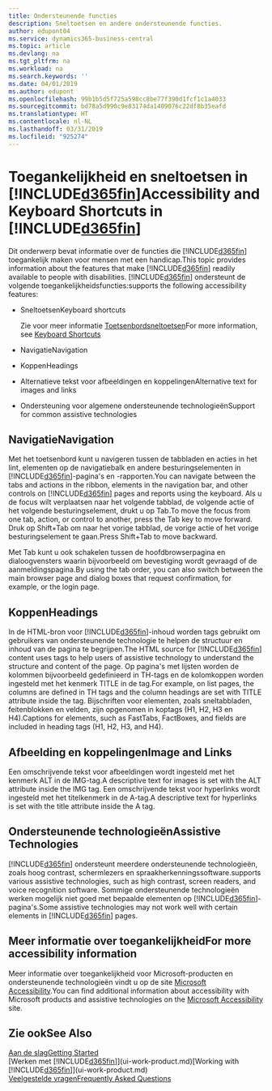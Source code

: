 ```yaml
---
title: Ondersteunende functies
description: Sneltoetsen en andere ondersteunende functies.
author: edupont04
ms.service: dynamics365-business-central
ms.topic: article
ms.devlang: na
ms.tgt_pltfrm: na
ms.workload: na
ms.search.keywords: ''
ms.date: 04/01/2019
ms.author: edupont
ms.openlocfilehash: 99b1b5d5f725a598cc8be77f390d1fcf1c1a4033
ms.sourcegitcommit: bd78a5d990c9e83174da1409076c22df8b35eafd
ms.translationtype: HT
ms.contentlocale: nl-NL
ms.lasthandoff: 03/31/2019
ms.locfileid: "925274"
---
```

# <a name="accessibility-and-keyboard-shortcuts-in-included365finincludesd365finmdmd"></a><span data-ttu-id="d6380-103">Toegankelijkheid en sneltoetsen in [!INCLUDE[d365fin](includes/d365fin_md.md)]</span><span class="sxs-lookup"><span data-stu-id="d6380-103">Accessibility and Keyboard Shortcuts in [!INCLUDE[d365fin](includes/d365fin_md.md)]</span></span>
<span data-ttu-id="d6380-104">Dit onderwerp bevat informatie over de functies die [!INCLUDE[d365fin](includes/d365fin_md.md)] toegankelijk maken voor mensen met een handicap.</span><span class="sxs-lookup"><span data-stu-id="d6380-104">This topic provides information about the features that make [!INCLUDE[d365fin](includes/d365fin_md.md)] readily available to people with disabilities.</span></span> [!INCLUDE[d365fin](includes/d365fin_md.md)] <span data-ttu-id="d6380-105">ondersteunt de volgende toegankelijkheidsfuncties:</span><span class="sxs-lookup"><span data-stu-id="d6380-105">supports the following accessibility features:</span></span>  

-   <span data-ttu-id="d6380-106">Sneltoetsen</span><span class="sxs-lookup"><span data-stu-id="d6380-106">Keyboard shortcuts</span></span>

    <span data-ttu-id="d6380-107">Zie voor meer informatie [Toetsenbordsneltoetsen](keyboard-shortcuts.md)</span><span class="sxs-lookup"><span data-stu-id="d6380-107">For more information, see [Keyboard Shortcuts](keyboard-shortcuts.md)</span></span>

-   <span data-ttu-id="d6380-108">Navigatie</span><span class="sxs-lookup"><span data-stu-id="d6380-108">Navigation</span></span>  

-   <span data-ttu-id="d6380-109">Koppen</span><span class="sxs-lookup"><span data-stu-id="d6380-109">Headings</span></span>  

-   <span data-ttu-id="d6380-110">Alternatieve tekst voor afbeeldingen en koppelingen</span><span class="sxs-lookup"><span data-stu-id="d6380-110">Alternative text for images and links</span></span>  

-   <span data-ttu-id="d6380-111">Ondersteuning voor algemene ondersteunende technologieën</span><span class="sxs-lookup"><span data-stu-id="d6380-111">Support for common assistive technologies</span></span>  

<!-- moved to separate article
##  <a name="Keyboard"></a> Keyboard Shortcuts in the browser
 [!INCLUDE[d365fin](includes/d365fin_md.md)] supports the keyboard shortcuts that are supported by most web browsers. The keyboard shortcuts described here refer to the U.S. keyboard layout. The layout of the keys on other keyboards may not correspond exactly to the keys on a U.S. keyboard.  

|To do this|Press|  
|----------------|-----------|  
|To move focus to the next or previous control or element on a page, such as buttons, fields, or items in a list.|Tab, Shift+Tab|  
|To enable or access the element or control that is in focus.|Enter|  
|To scroll items up and down in a list.|Up Arrow, Down Arrow|  
|To scroll columns of an item left and right in a list.|Left Arrow, Right Arrow|  
|To open a drop-down list or look up a value for a field.|Alt+Down Arrow|  
|To move focus to the next element outside the list.|Ctrl + Enter|  
|To see the transactions that resulted in a calculated value in a field.|Alt+Right Arrow|  

-->

##  <a name="Navigation"></a> <span data-ttu-id="d6380-112">Navigatie</span><span class="sxs-lookup"><span data-stu-id="d6380-112">Navigation</span></span>  
 <span data-ttu-id="d6380-113">Met het toetsenbord kunt u navigeren tussen de tabbladen en acties in het lint, elementen op de navigatiebalk en andere besturingselementen in [!INCLUDE[d365fin](includes/d365fin_md.md)]-pagina's en -rapporten.</span><span class="sxs-lookup"><span data-stu-id="d6380-113">You can navigate between the tabs and actions in the ribbon, elements in the navigation bar, and other controls on [!INCLUDE[d365fin](includes/d365fin_md.md)] pages and reports using the keyboard.</span></span> <span data-ttu-id="d6380-114">Als u de focus wilt verplaatsen naar het volgende tabblad, de volgende actie of het volgende besturingselement, drukt u op Tab.</span><span class="sxs-lookup"><span data-stu-id="d6380-114">To move the focus from one tab, action, or control to another, press the Tab key to move forward.</span></span> <span data-ttu-id="d6380-115">Druk op Shift+Tab om naar het vorige tabblad, de vorige actie of het vorige besturingselement te gaan.</span><span class="sxs-lookup"><span data-stu-id="d6380-115">Press Shift+Tab to move backward.</span></span>  

 <span data-ttu-id="d6380-116">Met Tab kunt u ook schakelen tussen de hoofdbrowserpagina en dialoogvensters waarin bijvoorbeeld om bevestiging wordt gevraagd of de aanmeldingspagina.</span><span class="sxs-lookup"><span data-stu-id="d6380-116">By using the tab order, you can also switch between the main browser page and dialog boxes that request confirmation, for example, or the login page.</span></span>  

##  <a name="Headings"></a> <span data-ttu-id="d6380-117">Koppen</span><span class="sxs-lookup"><span data-stu-id="d6380-117">Headings</span></span>  
 <span data-ttu-id="d6380-118">In de HTML-bron voor [!INCLUDE[d365fin](includes/d365fin_md.md)]-inhoud worden tags gebruikt om gebruikers van ondersteunende technologie te helpen de structuur en inhoud van de pagina te begrijpen.</span><span class="sxs-lookup"><span data-stu-id="d6380-118">The HTML source for [!INCLUDE[d365fin](includes/d365fin_md.md)] content uses tags to help users of assistive technology to understand the structure and content of the page.</span></span> <span data-ttu-id="d6380-119">Op pagina's met lijsten worden de kolommen bijvoorbeeld gedefinieerd in TH-tags en de kolomkoppen worden ingesteld met het kenmerk TITLE in de tag.</span><span class="sxs-lookup"><span data-stu-id="d6380-119">For example, on list pages, the columns are defined in TH tags and the column headings are set with TITLE attribute inside the tag.</span></span> <span data-ttu-id="d6380-120">Bijschriften voor elementen, zoals sneltabbladen, feitenblokken en velden, zijn opgenomen in koptags (H1, H2, H3 en H4).</span><span class="sxs-lookup"><span data-stu-id="d6380-120">Captions for elements, such as FastTabs, FactBoxes, and fields are included in heading tags (H1, H2, H3, and H4).</span></span>  

##  <a name="Images"></a> <span data-ttu-id="d6380-121">Afbeelding en koppelingen</span><span class="sxs-lookup"><span data-stu-id="d6380-121">Image and Links</span></span>  
 <span data-ttu-id="d6380-122">Een omschrijvende tekst voor afbeeldingen wordt ingesteld met het kenmerk ALT in de IMG-tag.</span><span class="sxs-lookup"><span data-stu-id="d6380-122">A descriptive text for images is set with the ALT attribute inside the IMG tag.</span></span> <span data-ttu-id="d6380-123">Een omschrijvende tekst voor hyperlinks wordt ingesteld met het titelkenmerk in de A-tag.</span><span class="sxs-lookup"><span data-stu-id="d6380-123">A descriptive text for hyperlinks is set with the title attribute inside the A tag.</span></span>  

##  <a name="AssistiveTech"></a> <span data-ttu-id="d6380-124">Ondersteunende technologieën</span><span class="sxs-lookup"><span data-stu-id="d6380-124">Assistive Technologies</span></span>  
[!INCLUDE[d365fin](includes/d365fin_md.md)] <span data-ttu-id="d6380-125">ondersteunt meerdere ondersteunende technologieën, zoals hoog contrast, schermlezers en spraakherkenningssoftware.</span><span class="sxs-lookup"><span data-stu-id="d6380-125">supports various assistive technologies, such as high contrast, screen readers, and voice recognition software.</span></span> <span data-ttu-id="d6380-126">Sommige ondersteunende technologieën werken mogelijk niet goed met bepaalde elementen op [!INCLUDE[d365fin](includes/d365fin_md.md)]-pagina's.</span><span class="sxs-lookup"><span data-stu-id="d6380-126">Some assistive technologies may not work well with certain elements in [!INCLUDE[d365fin](includes/d365fin_md.md)] pages.</span></span>  

## <a name="for-more-accessibility-information"></a><span data-ttu-id="d6380-127">Meer informatie over toegankelijkheid</span><span class="sxs-lookup"><span data-stu-id="d6380-127">For more accessibility information</span></span>  
<span data-ttu-id="d6380-128">Meer informatie over toegankelijkheid voor Microsoft-producten en ondersteunende technologieën vindt u op de site [Microsoft Accessibility](https://go.microsoft.com/fwlink/?LinkId=262160).</span><span class="sxs-lookup"><span data-stu-id="d6380-128">You can find additional information about accessibility with Microsoft products and assistive technologies on the [Microsoft Accessibility](https://go.microsoft.com/fwlink/?LinkId=262160) site.</span></span>

## <a name="see-also"></a><span data-ttu-id="d6380-129">Zie ook</span><span class="sxs-lookup"><span data-stu-id="d6380-129">See Also</span></span>
[<span data-ttu-id="d6380-130">Aan de slag</span><span class="sxs-lookup"><span data-stu-id="d6380-130">Getting Started</span></span>](product-get-started.md)  
<span data-ttu-id="d6380-131">[Werken met [!INCLUDE[d365fin](includes/d365fin_md.md)]](ui-work-product.md)</span><span class="sxs-lookup"><span data-stu-id="d6380-131">[Working with [!INCLUDE[d365fin](includes/d365fin_md.md)]](ui-work-product.md)</span></span>  
[<span data-ttu-id="d6380-132">Veelgestelde vragen</span><span class="sxs-lookup"><span data-stu-id="d6380-132">Frequently Asked Questions</span></span>](across-faq.md)  
